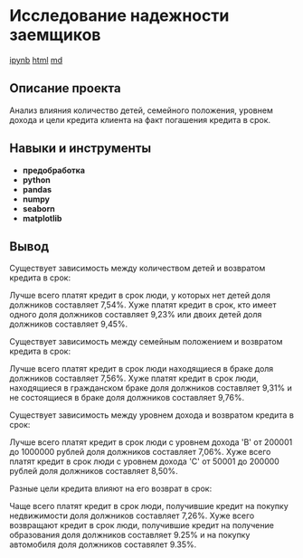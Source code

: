 # Исследование надежности заемщиков

[ipynb](https://github.com/wolganovikova/Portfolio/blob/master/Investigation%20of%20the%20reliability%20of%20borrowers/Investigation%20of%20the%20reliability%20of%20borrowers.ipynb)   [html](https://github.com/wolganovikova/Portfolio/blob/master/Investigation%20of%20the%20reliability%20of%20borrowers/Investigation%20of%20the%20reliability%20of%20borrowers.html) [md](https://github.com/wolganovikova/Portfolio/blob/master/Investigation%20of%20the%20reliability%20of%20borrowers/Investigation%20of%20the%20reliability%20of%20borrowers.md)    

## Описание проекта

Анализ влияния количество детей, семейного положения, уровнем дохода и цели кредита клиента на факт погашения кредита в срок.


## Навыки и инструменты

- **предобработка**
- **python**
- **pandas**
- **numpy**
- **seaborn**
- **matplotlib**



## Вывод

Существует зависимость между количеством детей и возвратом кредита в срок:

Лучше всего платят кредит в срок люди, у которых нет детей доля должников составляет 7,54%. Хуже платят кредит в срок, кто имеет одного доля должников составляет 9,23% или двоих детей доля должников составляет 9,45%.

Существует зависимость между семейным положением и возвратом кредита в срок:

Лучше всего платят кредит в срок люди находящиеся в браке доля должников составляет 7,56%. Хуже платят кредит в срок люди, находящиеся в гражданском браке доля должников составляет 9,31% и не состоящиеся в браке доля должников составляет 9,76%.

Существует зависимость между уровнем дохода и возвратом кредита в срок:

Лучше всего платят кредит в срок люди с уровнем дохода 'В' от 200001 до 1000000 рублей доля должников составляет 7,06%. Хуже всего платят кредит в срок люди с уровнем дохода 'C' от 50001 до 200000 рублей доля должников составляет 8,50%.

Разные цели кредита влияют на его возврат в срок:

Чаще всего платят кредит в срок люди, получившие кредит на покупку недвижимости доля должников составляет 7,26%. Хуже всего возвращают кредит в срок люди, получившие кредит на получение образования доля должников составляет 9.25% и на покупку автомобиля доля должников составялет 9.35%.